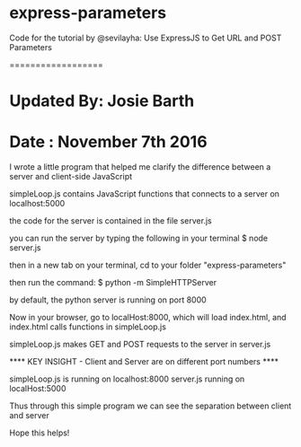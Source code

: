 express-parameters
==================

Code for the tutorial by @sevilayha: Use ExpressJS to Get URL and POST Parameters

==================
# Updated By: Josie Barth
# Date : November 7th 2016

I wrote a little program that helped me clarify the difference
between a server and client-side JavaScript 

simpleLoop.js contains JavaScript functions that connects to a server on localhost:5000

the code for the server is contained in the file server.js

you can run the server by typing the following in your terminal
$ node server.js

then in a new tab on your terminal, cd to your folder "express-parameters"

then run the command:
$ python -m SimpleHTTPServer 

by default, the python server is running on port 8000

Now in your browser, go to localHost:8000, which will load index.html,
and index.html calls functions in simpleLoop.js

simpleLoop.js makes GET and POST requests to the server in server.js

**** KEY INSIGHT - Client and Server are on different port numbers ****

simpleLoop.js is running on localhost:8000
server.js running on localHost:5000 

Thus through this simple program we can see the separation between client and server

Hope this helps!